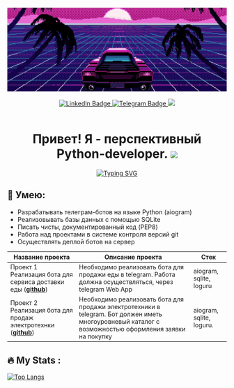 ![Header](https://github.com/ditengm/ditengm/blob/main/assets/ezgif-2-2e88184649.gif?raw=true)
<div id="badges" align="center">
  <a href="your-linkedin-URL">
  <img src="https://img.shields.io/badge/LinkedIn-blue?style=for-the-badge&logo=linkedin&logoColor=white" alt="LinkedIn Badge"/>
  </a>
  <a href="your-tg-URL">
  <img src="https://img.shields.io/badge/Telegram-blue?logo=telegram&logoColor=white&style=for-the-badge" alt="Telegram Badge"/>
  </a>
  <a href="your-vk-URL">
  <img src="https://img.shields.io/badge/VK-blue?logo=VK&logoColor=white&style=for-the-badge"/>
  </a>
</div>
<div align='center'>
<img src="https://komarev.com/ghpvc/?username=DimDolino&style=flat-square&color=blue" alt=""/>
<h1>
 Привет! Я - перспективный Python-developer.
  <img src="https://media.giphy.com/media/hvRJCLFzcasrR4ia7z/giphy.gif" width="30px"/>
</h1>
  
[![Typing SVG](https://readme-typing-svg.herokuapp.com?font=Montserrat&size=30&pause=10&color=FFFFFF&width=230&height=50&lines=Data+Analyst+%F0%9F%94%A5)](https://git.io/typing-svg)
</div>

## :metal: Умею:
<ul>
<li>Разрабатывать телеграм-ботов на языке Python (aiogram)
<li>Реализовывать базы данных с помощью SQLite
<li>Писать чисты, документированный код (PEP8)
<li>Работа над проектами в системе контроля версий git
<li>Осуществлять деплой ботов на сервер
</ul>


|Название проекта| Описание проекта| Стек|
|----------------|-----------------|-----|
|Проект 1  Реализация бота для сервиса доставки еды  (__[github](https://github.com/vickiticy/for_project_1)__)|Необходимо реализовать бота для продажи еды в telegram. Работа должна осуществляться, через telegram Web App|aiogram, sqlite, loguru|
|Проект 2 Реализация бота для продаж электротехнки  (__[github](https://github.com/bestGitW/cafeBot)__)|Необходимо реализовать бота для продажи электротехники в telegram. Бот должен иметь многоуровневый каталог с возможностью оформления заявки на покупку|aiogram, sqlite, loguru.|


## :fire: My Stats :
  
[![Top Langs](https://github-readme-stats.vercel.app/api/top-langs/?username=bestGitW)](https://github.com/anuraghazra/github-readme-stats)

